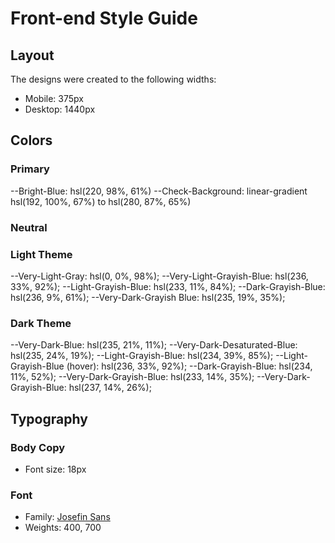 # Front-end Style Guide

## Layout

The designs were created to the following widths:

- Mobile: 375px
- Desktop: 1440px

## Colors

### Primary

--Bright-Blue: hsl(220, 98%, 61%)
--Check-Background: linear-gradient hsl(192, 100%, 67%) to hsl(280, 87%, 65%)

### Neutral

### Light Theme

--Very-Light-Gray: hsl(0, 0%, 98%);
--Very-Light-Grayish-Blue: hsl(236, 33%, 92%);
--Light-Grayish-Blue: hsl(233, 11%, 84%);
--Dark-Grayish-Blue: hsl(236, 9%, 61%);
--Very-Dark-Grayish Blue: hsl(235, 19%, 35%);

### Dark Theme

--Very-Dark-Blue: hsl(235, 21%, 11%);
--Very-Dark-Desaturated-Blue: hsl(235, 24%, 19%);
--Light-Grayish-Blue: hsl(234, 39%, 85%);
--Light-Grayish-Blue (hover): hsl(236, 33%, 92%);
--Dark-Grayish-Blue: hsl(234, 11%, 52%);
--Very-Dark-Grayish-Blue: hsl(233, 14%, 35%);
--Very-Dark-Grayish-Blue: hsl(237, 14%, 26%);

## Typography

### Body Copy

- Font size: 18px

### Font

- Family: [Josefin Sans](https://fonts.google.com/specimen/Josefin+Sans)
- Weights: 400, 700

